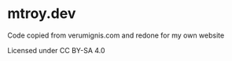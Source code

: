 # mtroy.dev
Code copied from verumignis.com and redone for my own website
<p> Licensed under CC BY-SA 4.0<p>
